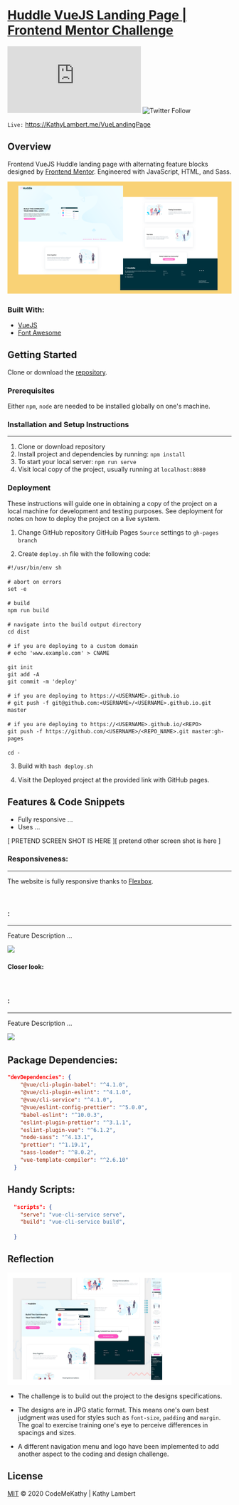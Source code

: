 # [Huddle VueJS Landing Page | Frontend Mentor Challenge](https://KathyLambert.me/VueLandingPage)

![GitHub repo size](https://img.shields.io/github/repo-size/scottydocs/README-template.md)
![Twitter Follow](https://img.shields.io/twitter/follow/CodeMeKathy?style=social)

`Live:` https://KathyLambert.me/VueLandingPage

## Overview

Frontend VueJS Huddle landing page with alternating feature blocks designed by [Frontend Mentor](https://www.frontendmentor.io). Engineered with JavaScript, HTML, and Sass.

![Huddle VueJS Landing Portfolio Image](src/assets/images/SocialMedia-HuddleVuePortPic.png)

### Built With:

- [VueJS](https://vuejs.org)
- [Font Awesome](https://fontawesome.com)

## Getting Started

Clone or download the [repository](https://github.com/CodeMeKathy/VueLandingPage).

### Prerequisites

Either `npm`, `node` are needed to be installed globally on one's machine.

### Installation and Setup Instructions

---

1. Clone or download repository
2. Install project and dependencies by running: `npm install`
3. To start your local server: `npm run serve`
4. Visit local copy of the project, usually running at `localhost:8080`

### Deployment

These instructions will guide one in obtaining a copy of the project on a local machine for development and testing purposes. See deployment for notes on how to deploy the project on a live system.

1. Change GitHub repository GitHuib Pages `Source` settings to `gh-pages branch`

2. Create `deploy.sh` file with the following code:

```
#!/usr/bin/env sh

# abort on errors
set -e

# build
npm run build

# navigate into the build output directory
cd dist

# if you are deploying to a custom domain
# echo 'www.example.com' > CNAME

git init
git add -A
git commit -m 'deploy'

# if you are deploying to https://<USERNAME>.github.io
# git push -f git@github.com:<USERNAME>/<USERNAME>.github.io.git master

# if you are deploying to https://<USERNAME>.github.io/<REPO>
git push -f https://github.com/<USERNAME>/<REPO_NAME>.git master:gh-pages

cd -

```

3. Build with `bash deploy.sh`

4. Visit the Deployed project at the provided link with GitHub pages.

## Features & Code Snippets

- Fully responsive ...
- Uses ...

[ PRETEND SCREEN SHOT IS HERE ][ pretend other screen shot is here ]

### Responsiveness:

---

The website is fully responsive thanks to [Flexbox](https://developer.mozilla.org/en-US/docs/Learn/CSS/CSS_layout/Flexbox).

[![<Replace Feature>](https:// '<Replace Feature>')](https:// '<Replace Feature>')

### <Replace Feature>:

---

Feature Description ...

[![<Replace Feature> ](https:// '<Replace Feature> ')](https:// 'Replace Feature')

#### Closer look:

[![<Replace Feature>](https:// '<Replace Feature>')](https:// '<Replace Feature>')

### <Replace Feature>:

---

Feature Description ...

[![<Replace Feature> ](https:// '<Replace Feature>')](https:// 'Replace Feature')

## Package Dependencies:

```json
"devDependencies": {
    "@vue/cli-plugin-babel": "^4.1.0",
    "@vue/cli-plugin-eslint": "^4.1.0",
    "@vue/cli-service": "^4.1.0",
    "@vue/eslint-config-prettier": "^5.0.0",
    "babel-eslint": "^10.0.3",
    "eslint-plugin-prettier": "^3.1.1",
    "eslint-plugin-vue": "^6.1.2",
    "node-sass": "^4.13.1",
    "prettier": "^1.19.1",
    "sass-loader": "^8.0.2",
    "vue-template-compiler": "^2.6.10"
  }
```

## Handy Scripts:

```json
  "scripts": {
    "serve": "vue-cli-service serve",
    "build": "vue-cli-service build",

  }
```

## Reflection

![Design preview for the Huddle landing page with alternating feature blocks coding challenge](src/assets/images/DesignSpec.png)

- The challenge is to build out the project to the designs specifications.

- The designs are in JPG static format. This means one's own best judgment was used for styles such as `font-size`, `padding` and `margin`. The goal to exercise training one's eye to perceive differences in spacings and sizes.

- A different navigation menu and logo have been implemented to add another aspect to the coding and design challenge.

## License

[MIT](LICENSE) © 2020 CodeMeKathy | Kathy Lambert

